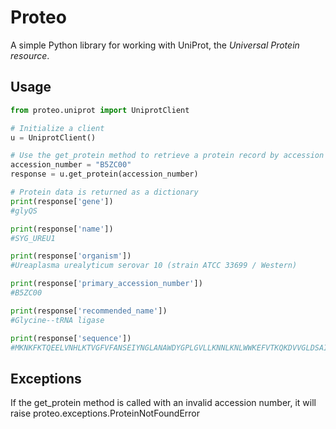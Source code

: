 # Proteo

A simple Python library for working with UniProt, the *Universal Protein resource*.

## Usage

```python
from proteo.uniprot import UniprotClient

# Initialize a client
u = UniprotClient()

# Use the get_protein method to retrieve a protein record by accession number
accession_number = "B5ZC00"
response = u.get_protein(accession_number)

# Protein data is returned as a dictionary
print(response['gene'])
#glyQS

print(response['name'])
#SYG_UREU1

print(response['organism'])
#Ureaplasma urealyticum serovar 10 (strain ATCC 33699 / Western)

print(response['primary_accession_number'])
#B5ZC00

print(response['recommended_name'])
#Glycine--tRNA ligase

print(response['sequence'])
#MKNKFKTQEELVNHLKTVGFVFANSEIYNGLANAWDYGPLGVLLKNNLKNLWWKEFVTKQKDVVGLDSAIILNPLVWKASGHLDNFSDPLIDCKNCKARYRADKLIESFDENIHIAENSSNEEFAKVLNDYEISCPTCKQFNWTEIRHFNLMFKTYQGVIEDAKNVVYLRPETAQGIFVNFKNVQRSMRLHLPFGIAQIGKSFRNEITPGNFIFRTREFEQMEIEFFLKEESAYDIFDKYLNQIENWLVSACGLSLNNLRKHEHPKEELSHYSKKTIDFEYNFLHGFSELYGIAYRTNYDLSVHMNLSKKDLTYFDEQTKEKYVPHVIEPSVGVERLLYAILTEATFIEKLENDDERILMDLKYDLAPYKIAVMPLVNKLKDKAEEIYGKILDLNISATFDNSGSIGKRYRRQDAIGTIYCLTIDFDSLDDQQDPSFTIRERNSMAQKRIKLSELPLYLNQKAHEDFQRQCQK
```

## Exceptions

If the get_protein method is called with an invalid accession number, it will raise proteo.exceptions.ProteinNotFoundError
